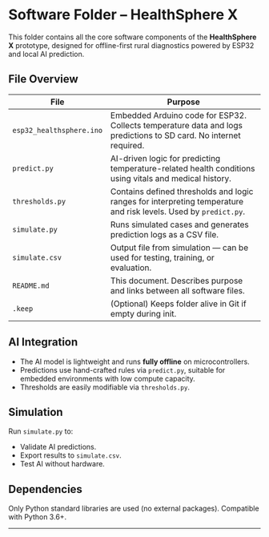 # Software Folder – HealthSphere X

This folder contains all the core software components of the **HealthSphere X** prototype, designed for offline-first rural diagnostics powered by ESP32 and local AI prediction.

## File Overview

| File | Purpose |
|------|---------|
| `esp32_healthsphere.ino` | Embedded Arduino code for ESP32. Collects temperature data and logs predictions to SD card. No internet required. |
| `predict.py` | AI-driven logic for predicting temperature-related health conditions using vitals and medical history. |
| `thresholds.py` | Contains defined thresholds and logic ranges for interpreting temperature and risk levels. Used by `predict.py`. |
| `simulate.py` | Runs simulated cases and generates prediction logs as a CSV file. |
| `simulate.csv` | Output file from simulation — can be used for testing, training, or evaluation. |
| `README.md` | This document. Describes purpose and links between all software files. |
| `.keep` | (Optional) Keeps folder alive in Git if empty during init.

## AI Integration

- The AI model is lightweight and runs **fully offline** on microcontrollers.
- Predictions use hand-crafted rules via `predict.py`, suitable for embedded environments with low compute capacity.
- Thresholds are easily modifiable via `thresholds.py`.

## Simulation

Run `simulate.py` to:
- Validate AI predictions.
- Export results to `simulate.csv`.
- Test AI without hardware.

## Dependencies

Only Python standard libraries are used (no external packages). Compatible with Python 3.6+.

---

